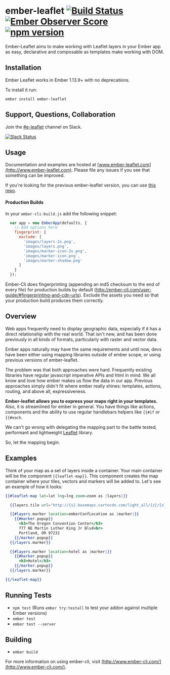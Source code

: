 # ember-leaflet [![Build Status](https://travis-ci.org/miguelcobain/ember-leaflet.svg)](https://travis-ci.org/miguelcobain/ember-leaflet) [![Ember Observer Score](http://emberobserver.com/badges/ember-leaflet.svg)](http://emberobserver.com/addons/ember-leaflet) [![npm version](https://badge.fury.io/js/ember-leaflet.svg)](https://badge.fury.io/js/ember-leaflet)

Ember-Leaflet aims to make working with Leaflet layers in your Ember app as easy, declarative and composable as templates make working with DOM.

## Installation

Ember Leaflet works in Ember 1.13.9+ with no deprecations.

To install it run:
```
ember install ember-leaflet
```

## Support, Questions, Collaboration

Join the [#e-leaflet](https://embercommunity.slack.com/messages/e-leaflet/) channel on Slack.

[![Slack Status](https://ember-community-slackin.herokuapp.com/badge.svg)](https://ember-community-slackin.herokuapp.com/)

## Usage

Documentation and examples are hosted at [www.ember-leaflet.com](http://www.ember-leaflet.com).
Please file any issues if you see that something can be improved.

If you're looking for the previous ember-leaflet version, you can use [this repo](https://github.com/gabesmed/ember-leaflet).

#### Production Builds
In your <code>ember-cli-build.js</code> add the following snippet:
```js
  var app = new EmberApp(defaults, {
    // Add options here
    fingerprint: {
      exclude: [
        'images/layers-2x.png',
        'images/layers.png',
        'images/marker-icon-2x.png',
        'images/marker-icon.png',
        'images/marker-shadow.png'
      ]
    }
  });
```
Ember-Cli does fingerprinting (appending an md5 checksum to the end of every file) for production builds by default (http://ember-cli.com/user-guide/#fingerprinting-and-cdn-urls). Exclude the assets you need so that your production build produces them correctly.

## Overview

Web apps frequently need to display geographic data, especially if it has a direct relationship with the real world. That isn't new, and has been done previously in all kinds of formats, particularly with raster and vector data.

Ember apps naturally may have the same requirements and until now, devs have been either using mapping libraries outside of ember scope, or using previous versions of ember-leaflet.

The problem was that both approaches were hard. Frequently existing libraries have regular javascript imperative APIs and html in mind. We all know and love how ember makes us flow the data in our app. Previous approaches simply didn't fit where ember really shines: templates, actions, routing, and above all, expressiveness.

**Ember-leaflet allows you to express your maps right in your templates.** Also, it is streamlined for ember in general. You have things like actions, components and the ability to use regular handlebars helpers like `{{#if` or `{{#each`.

We can't go wrong with delegating the mapping part to the battle tested, performant and lightweight [Leaflet](http://leafletjs.com/) library.

So, let the mapping begin.

## Examples

Think of your map as a set of layers inside a container. Your main container will be the component `{{leaflet-map}}`. This component creates the map container where your tiles, vectors and markers will be added to. Let's see an example of how it looks:

```handlebars
{{#leaflet-map lat=lat lng=lng zoom=zoom as |layers|}}

  {{layers.tile url="http://{s}.basemaps.cartocdn.com/light_all/{z}/{x}/{y}.png"}}

  {{#layers.marker location=emberConfLocation as |marker|}}
    {{#marker.popup}}
      <h3>The Oregon Convention Center</h3>
      777 NE Martin Luther King Jr Blvd<br>
      Portland, OR 97232
    {{/marker.popup}}
  {{/layers.marker}}

  {{#layers.marker location=hotel as |marker|}}
    {{#marker.popup}}
      <h3>Hotel</h3>
    {{/marker.popup}}
  {{/layers.marker}}

{{/leaflet-map}}
```

## Running Tests

* `npm test` (Runs `ember try:testall` to test your addon against multiple Ember versions)
* `ember test`
* `ember test --server`

## Building

* `ember build`

For more information on using ember-cli, visit [http://www.ember-cli.com/](http://www.ember-cli.com/).
